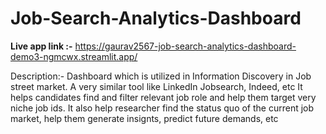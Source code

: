 # Job-Search-Analytics-Dashboard

**Live app link :-** https://gaurav2567-job-search-analytics-dashboard-demo3-ngmcwx.streamlit.app/

Description:- Dashboard which is utilized in Information Discovery in Job street market. A very similar tool like LinkedIn Jobsearch, Indeed, etc
              It helps candidates find and filter relevant job role and help them target very niche job ids. 
              It also help researcher find the status quo of the current job market, help them generate insignts, predict future demands, etc
